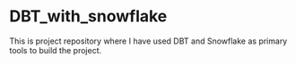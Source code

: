 # DBT_with_snowflake
This is project repository where I have used DBT and Snowflake as primary tools to build the project.
